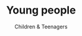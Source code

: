 ---
title: Young people
subtitle: Children &amp; Teenagers
description: |
  We offer a space where people aged 6 – 18 can take part in sports, music, drama and crafts. We also lead trips away from the centre, such as to local museums and on woodland adventures.
introduction_title: Develop skills, get advice and have fun
introduction:
  Our popular Youth Café is somewhere 11 - 18 year olds can socialise and meet friends. There’s always someone to talk to for advice or guidance.
introduction_photo: '/images/youngpeople-intro.jpg'
facts:
- figure: '425'
  description: We’ve delivered 425 hours of support and activities for young people
- figure: '238'
  description: We’ve involved 238 young people in a youth service including holiday provision
- figure: '19'
  description: We’ve given 19 students work experience placements
- figure: '240'
  description: We’ve enabled young volunteers to give 240 hours of their time
story: youngpeople
---